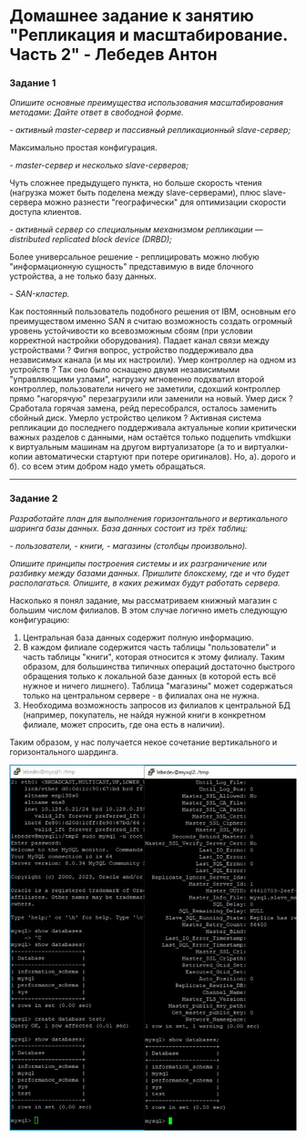 # Домашнее задание к занятию "Репликация и масштабирование. Часть 2" - Лебедев Антон

### Задание 1

*Опишите основные преимущества использования масштабирования методами:*
*Дайте ответ в свободной форме.*

*- активный master-сервер и пассивный репликационный slave-сервер;*

Максимально простая конфигурация.

*- master-сервер и несколько slave-серверов;*

Чуть сложнее предыдущего пункта, но больше скорость чтения (нагрузка может быть поделена между slave-серверами), плюс slave-сервера можно разнести "географически" для оптимизации скорости доступа клиентов.

*- активный сервер со специальным механизмом репликации — distributed replicated block device (DRBD);*

Более универсальное решение - реплицировать можно любую "информационную сущность" представимую в виде блочного устройства, а не только базу данных.

*- SAN-кластер.*

Как постоянный пользователь подобного решения от IBM, основным его преимуществом именно SAN я считаю возможность создать огромный уровень устойчивости ко всевозможным сбоям (при условии корректной настройки оборудования). Падает канал связи между устройствами ? Фигня вопрос, устройство поддерживало два независимых канала (и мы их настроили). Умер контроллер на одном из устройств ? Так оно было оснащено двумя независимыми "управляющими узлами", нагрузку мгновенно подхватил второй контроллер, пользователи ничего не заметили, сдохший контроллер прямо "нагорячую" перезагрузили или заменили на новый. Умер диск ? Сработала горячая замена, рейд пересобрался, осталось заменить сбойный диск. Умерло устройство целиком ? Активная система репликации до последнего поддерживала актуальные копии критически важных разделов с данными, нам остаётся только подцепить vmdkшки к виртуальным машинам на другом виртуализаторе (а то и виртуалки-копии автоматически стартуют при потере оригиналов). Но, а). дорого и б). со всем этим добром надо уметь обращаться.

---

### Задание 2

*Разработайте план для выполнения горизонтального и вертикального шаринга базы данных. База данных состоит из трёх таблиц:* 

*- пользователи,* 
*- книги,* 
*- магазины (столбцы произвольно).* 

*Опишите принципы построения системы и их разграничение или разбивку между базами данных.*
*Пришлите блоксхему, где и что будет располагаться. Опишите, в каких режимах будут работать сервера.* 

Насколько я понял задание, мы рассматриваем книжный магазин с большим числом филиалов. В этом случае логично иметь следующую конфигурацию:

1. Центральная база данных содержит полную информацию.
2. В каждом филиале содержится часть таблицы "пользователи" и часть таблицы "книги", которая относится к этому филиалу. Таким образом, для большинства типичных операций достаточно быстрого обращения только к локальной базе данных (в которой есть всё нужное и ничего лишнего). Таблица "магазины" может содержаться только на центральном сервере - в филиалах она не нужна.
3. Необходима возможность запросов из филиалов к центральной БД (например, покупатель, не найдя нужной книги в конкретном филиале, может спросить, где она есть в наличии).
    
Таким образом, у нас получается некое сочетание вертикального и горизонтального шардинга.

![Screenshot_1](https://github.com/Lebedun/HomeWork-Blank/blob/12-07/img/Screenshot_1.jpg)
